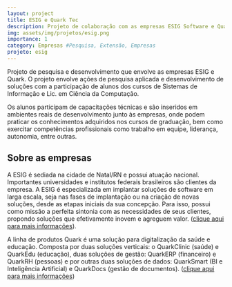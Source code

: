 ```yaml
---
layout: project
title: ESIG e Quark Tec
description: Projeto de colaboração com as empresas ESIG Software e Quark Tec
img: assets/img/projetos/esig.png
importance: 1
category: Empresas #Pesquisa, Extensão, Empresas
projeto: esig
---
```


Projeto de pesquisa e desenvolvimento que envolve as empresas ESIG e Quark. O projeto envolve ações de pesquisa aplicada e desenvolvimento de soluções com a participação de alunos dos cursos de Sistemas de Informação e Lic. em Ciência da Computação. 

Os alunos participam de capacitações técnicas e são inseridos em ambientes reais de desenvolvimento junto às empresas, onde podem praticar os conhecimentos adquiridos nos cursos de graduação, bem como exercitar competências profissionais como trabalho em equipe, liderança, autonomia, entre outras. 

## Sobre as empresas

A ESIG é sediada na cidade de Natal/RN e possui atuação nacional. Importantes universidades e institutos federais brasileiros são clientes da empresa. A ESIG é especializada em implantar soluções de software em larga escala, seja nas fases de implantação ou na criação de novas soluções, desde as etapas iniciais da sua concepção. Para isso, possui como missão a perfeita sintonia com as necessidades de seus clientes, propondo soluções que efetivamente inovem e agreguem valor. ([clique aqui para mais informações](https://www.esig.com.br/portal/a-esig/a-empresa/)).

A linha de produtos Quark é uma solução para digitalização da saúde e educação. Composta por duas soluções verticais: o QuarkClinic (saúde) e QuarkEdu (educação), duas soluções de gestão: QuarkERP (financeiro) e QuarkRH (pessoas) e por outras duas soluções de dados: QuarkSmart (BI e Inteligência Artificial) e QuarkDocs (gestão de documentos).  ([clique aqui para mais informações](https://quarkcloud.com.br/esig-quark))
